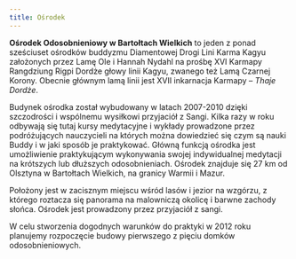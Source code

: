 ```yaml
---
title: Ośrodek
---
```


**Ośrodek Odosobnieniowy w Bartołtach Wielkich** to jeden z ponad sześciuset ośrodków buddyzmu Diamentowej Drogi Lini Karma Kagyu założonych przez Lamę Ole i Hannah Nydahl na prośbę XVI Karmapy Rangdziung Rigpi Dordże głowy linii Kagyu, zwanego też Lamą Czarnej Korony. Obecnie głównym lamą linii jest XVII inkarnacja Karmapy &ndash; *Thaje Dordże*.

Budynek ośrodka został wybudowany w latach 2007-2010 dzięki szczodrości i wspólnemu wysiłkowi przyjaciół z Sangi. Kilka razy w roku odbywają się tutaj kursy medytacyjne i wykłady prowadzone przez podróżujących nauczycieli na których można dowiedzieć się czym są nauki Buddy i w jaki sposób je praktykować. Główną funkcją ośrodka jest umożliwienie praktykującym wykonywania swojej indywidualnej medytacji na krótszych lub dłuższych odosobnieniach. Ośrodek znajduje się 27 km od Olsztyna w Bartołtach Wielkich, na granicy Warmii i Mazur.

Położony jest w zacisznym miejscu wśród lasów i jezior na wzgórzu, z którego roztacza się panorama na malowniczą okolicę i barwne zachody słońca. Ośrodek jest prowadzony przez przyjaciół z sangi. 

W celu stworzenia dogodnych warunków do praktyki w 2012 roku planujemy rozpoczęcie budowy pierwszego z pięciu domków odosobnieniowych.
